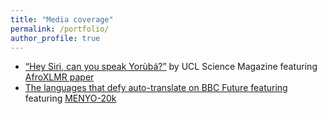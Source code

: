 ```yaml
---
title: "Media coverage"
permalink: /portfolio/
author_profile: true
---
```


* [“Hey Siri, can you speak Yorùbá?”](https://www.uclsciencemagazine.com/article-t3v/) by UCL Science Magazine featuring [AfroXLMR paper](https://aclanthology.org/2022.coling-1.382/)
* [The languages that defy auto-translate on BBC Future featuring](https://www.bbc.com/future/article/20210322-the-languages-that-defy-auto-translate) featuring [MENYO-20k](https://arxiv.org/abs/2103.08647)
